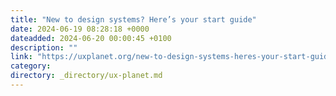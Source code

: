 ```yaml
---
title: "New to design systems? Here’s your start guide"
date: 2024-06-19 08:28:18 +0000
dateadded: 2024-06-20 00:00:45 +0100
description: ""
link: "https://uxplanet.org/new-to-design-systems-heres-your-start-guide-f116abb4359d?source=rss----819cc2aaeee0---4"
category:
directory: _directory/ux-planet.md
---
```

